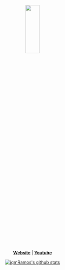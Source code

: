 
<div align="center">
    <img src="https://jqmramos.github.io/WebPage/Assets/97b3f583-0dcd-452f-992d-e75a6b965d02.jpeg" width="30%" height="20%" align="center">
    <p align="center">
      <strong><a href="https://jqmramos.github.io/WebPage/Scripts/Main.html">Website</a></strong> |
      <strong><a href="https://www.youtube.com/@Ramos-jo">Youtube</a></strong>
    </p>
    <p align="center">
      <a href="https://github.com/ramCafeDev"><img src="https://github-readme-stats.vercel.app/api?username=jqmRamos&hide_border=false&show_icons=true" alt="jqmRamos's github stats"></a>
    </p>
    
</div>
